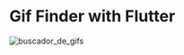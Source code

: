 # **Gif Finder with Flutter**

![buscador_de_gifs](https://user-images.githubusercontent.com/54122778/110715232-973f4f00-81e3-11eb-8a32-69acfd090375.jpg)
